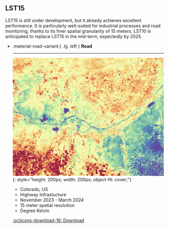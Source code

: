 ## LST15
 LST15 is still under development, but it already achieves excellent performance. It is particularly well-suited for industrial processes and road monitoring, thanks to its finer spatial granularity of 15 meters.
LST10 is anticipated to replace LST15 in the mid-term, expectedly by 2025.

<div class="grid cards" markdown>

-   :material-road-variant:{ .lg .left }  __Road__

    ---

    ![colorado](images/demo/colorado-highway-lst15.png){: style="height: 200px; width: 200px; object-fit: cover;"}

    * Colorado, US
    * Highway Infrastucture
    * November 2023 - March 2024
    * 15 meter spatial resolution
    * Degree Kelvin

    [:octicons-download-16: Download](https://public-data-213979744349.s3.eu-central-1.amazonaws.com/colorado-highway-2024.zip)


 
</div>